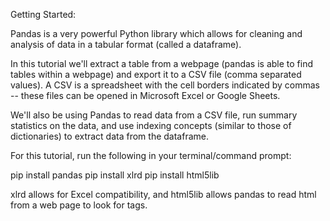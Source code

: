 Getting Started:

Pandas is a very powerful Python library which allows for cleaning and analysis of data in a tabular format (called a dataframe).

In this tutorial we'll extract a table from a webpage (pandas is able to find tables within a webpage) and export it to a CSV file (comma separated values). A CSV is a spreadsheet with the cell borders indicated by commas -- these files can be opened in Microsoft Excel or Google Sheets.

We'll also be using Pandas to read data from a CSV file, run summary statistics on the data, and use indexing concepts (similar to those of dictionaries) to extract data from the dataframe.

For this tutorial, run the following in your terminal/command prompt:

pip install pandas 
pip install xlrd
pip install html5lib

xlrd allows for Excel compatibility, and html5lib allows pandas to read html from a web page to look for <table> tags.